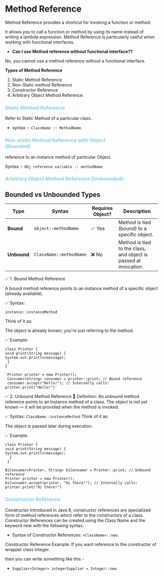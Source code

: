 # Method Reference

Method Reference provides a shortcut for invoking a function or method. 

It allows you to call a function or method by using its name instead of writing a lambda expression. Method Reference is particularly useful when working with functional interfaces.

* **Can I use Method reference without functional interface??**

No, you cannot use a method reference without a functional interface.

**Types of Method Reference**
1. Static Method Reference
2. Non-Static method Reference
3. Constructor Reference
4. Arbitrary Object Method Reference.

### <div style='color:skyblue'>Static Method Reference<div>
Refer to Static Method of a particular class.
* syntax :-
`ClassName :: MethodName`.

### <div style='color:skyblue'> Non-static Method Reference with Object<div>(Bounded)
reference to an instance method of particular Object.

Syntax :-
`Obj reference variable :: methodName`

### <div style='color:skyblue'>Arbitrary Object Method Reference (Unbounded).</div>


## Bounded vs Unbounded Types
| Type        | Syntax                  | Requires Object? | Description                                                      |
|-------------|-------------------------|------------------|------------------------------------------------------------------|
| **Bound**   | `object::methodName`    | ✅ Yes            | Method is tied (bound) to a specific object.                     |
| **Unbound** | `ClassName::methodName` | ❌ No             | Method is tied to the class, and object is passed at invocation. |



✅ 1. Bound Method Reference

A bound method reference points to an instance method of a specific object (already available).

✅ Syntax:

`instance::instanceMethod`

Think of it as:

The object is already known; you're just referring to the method.

✅ Example:

    class Printer {
    void print(String message) {
    System.out.println(message);
     }
    }

    `Printer printer = new Printer();
     Consumer<String> consumer = printer::print; // Bound reference
     consumer.accept("Hello!"); // Internally calls: printer.print("Hello!")`


✅ 2. Unbound Method Reference
📌 Definition:
An unbound method reference points to an instance method of a class. The object is not yet known — it will be provided when the method is invoked.

✅ Syntax:
`ClassName::instanceMethod`
 Think of it as:

The object is passed later during execution.

✅ Example:

    class Printer {
    void print(String message) {
    System.out.println(message);
      }
     }

    BiConsumer<Printer, String> biConsumer = Printer::print; // Unbound reference
    Printer printer = new Printer();
    biConsumer.accept(printer, "Hi there!"); // Internally calls: printer.print("Hi there!")


###  <div style='color:skyblue'>Constructor Reference<div>
Constructor Introduced in Java 8, constructor references are specialized form of method references which refer to the constructors of a class. Constructor References can be created using the Class Name and the keyword new with the following 
syntax.
* Syntax of Constructor References:
 `<ClassName>::new`.

Constructor Reference Example: If you want reference to the constructor of wrapper class Integer.

then you can write something like this -
* `Supplier<Integer> integerSupplier = Integer::new`